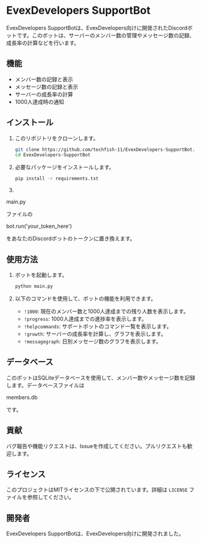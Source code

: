 # EvexDevelopers SupportBot

EvexDevelopers SupportBotは、EvexDevelopers向けに開発されたDiscordボットです。このボットは、サーバーのメンバー数の管理やメッセージ数の記録、成長率の計算などを行います。

## 機能

- メンバー数の記録と表示
- メッセージ数の記録と表示
- サーバーの成長率の計算
- 1000人達成時の通知

## インストール

1. このリポジトリをクローンします。

    ```sh
    git clone https://github.com/techfish-11/EvexDevelopers-SupportBot.git
    cd EvexDevelopers-SupportBot
    ```

2. 必要なパッケージをインストールします。

    ```sh
    pip install -r requirements.txt
    ```

3. 

main.py

 ファイルの 

bot.run('your_token_here')

 をあなたのDiscordボットのトークンに置き換えます。

## 使用方法

1. ボットを起動します。

    ```sh
    python main.py
    ```

2. 以下のコマンドを使用して、ボットの機能を利用できます。

    - `!1000`: 現在のメンバー数と1000人達成までの残り人数を表示します。
    - `!progress`: 1000人達成までの進捗率を表示します。
    - `!helpcommands`: サポートボットのコマンド一覧を表示します。
    - `!growth`: サーバーの成長率を計算し、グラフを表示します。
    - `!messagegraph`: 日別メッセージ数のグラフを表示します。

## データベース

このボットはSQLiteデータベースを使用して、メンバー数やメッセージ数を記録します。データベースファイルは 

members.db

 です。

## 貢献

バグ報告や機能リクエストは、Issueを作成してください。プルリクエストも歓迎します。

## ライセンス

このプロジェクトはMITライセンスの下で公開されています。詳細は `LICENSE` ファイルを参照してください。

## 開発者

EvexDevelopers SupportBotは、EvexDevelopers向けに開発されました。
